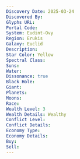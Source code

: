 ```yaml
---
Discovery Date: 2025-03-24
Discovered By:
Glyphs URL:
Portal Code:
System: Eudint-Ovy
Region: Erukis
Galaxy: Euclid
Description:
Star Color: Yellow
Spectral Class:
Suns:
Water:
Dissonance: true
Black Hole:
Giant:
Planets:
Moons:
Race:
Wealth Level: 3
Wealth Details: Wealthy
Conflict Level:
Conflict Details:
Economy Type:
Economy Details:
Buy:
Sell:
---
```

